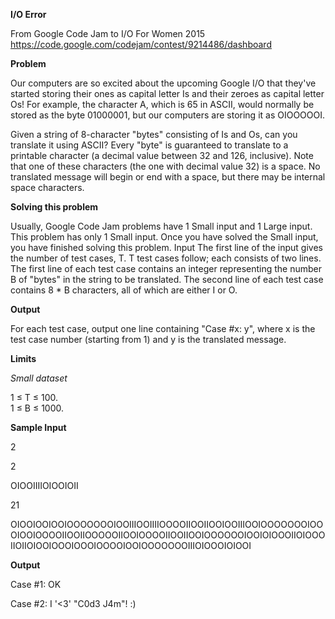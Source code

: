 **I/O Error**

From Google Code Jam to I/O For Women 2015
https://code.google.com/codejam/contest/9214486/dashboard

**Problem**

Our computers are so excited about the upcoming Google I/O that they've started storing their ones as capital letter Is and their zeroes as capital letter Os! For example, the character A, which is 65 in ASCII, would normally be stored as the byte 01000001, but our computers are storing it as OIOOOOOI.

Given a string of 8-character "bytes" consisting of Is and Os, can you translate it using ASCII? Every "byte" is guaranteed to translate to a printable character (a decimal value between 32 and 126, inclusive). Note that one of these characters (the one with decimal value 32) is a space. No translated message will begin or end with a space, but there may be internal space characters.

____Solving this problem____

Usually, Google Code Jam problems have 1 Small input and 1 Large input. This problem has only 1 Small input. Once you have solved the Small input, you have finished solving this problem.
Input
The first line of the input gives the number of test cases, T. T test cases follow; each consists of two lines. The first line of each test case contains an integer representing the number B of "bytes" in the string to be translated. The second line of each test case contains 8 * B characters, all of which are either I or O.


**Output**
 
For each test case, output one line containing "Case #x: y", where x is the test case number (starting from 1) and y is the translated message.

**Limits**

_Small dataset_
 
1 ≤ T ≤ 100.   
1 ≤ B ≤ 1000.

**Sample Input**

2

2

OIOOIIIIOIOOIOII

21

OIOOIOOIOOIOOOOOOOIOOIIIOOIIIIOOOOIIOOIIOOIOOIIIOOIOOOOOOOIOOOIOOIOOOOIIOOIIOOOOOIIOOIOOOOIIOOIIOOIOOOOOOIOOIOIOOOIIOIOOOIIOIIOIOOIOOOIOOOIOOOOIOOIOOOOOOOIIIOIOOOIOIOOI

**Output** 

Case #1: OK

Case #2: I '<3' "C0d3 J4m"! :)